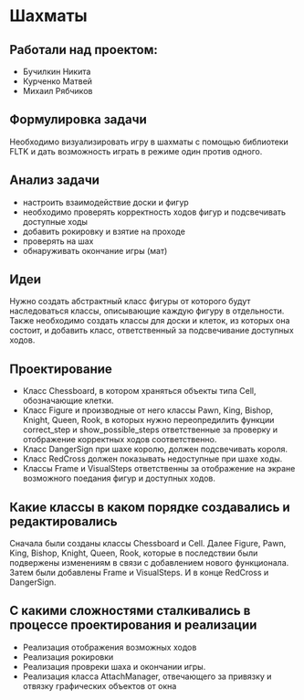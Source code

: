 # Шахматы
## Работали над проектом:
* Бучилкин Никита
* Курченко Матвей
* Михаил Рябчиков
## Формулировка задачи
Необходимо визуализировать игру в шахматы с помощью библиотеки FLTK и дать возможность играть 
в режиме один против одного.
## Анализ задачи
* настроить взаимодействие доски и фигур
* необходимо проверять корректность ходов фигур и подсвечивать доступные ходы
* добавить рокировку и взятие на проходе
* проверять на шах
* обнаруживать окончание игры (мат)
## Идеи
Нужно создать абстрактный класс фигуры от которого будут наследоваться классы, описывающие каждую фигуру в отдельности. 
Также необходимо создать классы для доски и клеток, из которых она состоит, и добавить класс, ответственный за подсвечивание доступных ходов.
## Проектирование
* Класс Chessboard, в котором храняться объекты типа Cell, обозначающие клетки.
* Класс Figure и производные от него классы Pawn, King, Bishop, Knight, Queen, Rook, в которых нужно переопредилить функции correct_step и show_possible_steps ответственные за проверку и отображение корректных ходов соответственно.
* Класс DangerSign при шахе королю, должен подсвечивать короля. 
* Класс RedCross должен показывать недоступные при шахе ходы.
* Классы Frame и VisualSteps ответственны за отображение на экране возможного поедания фигур и доступных ходов. 
## Какие классы в каком порядке создавались и редактировались
Сначала были созданы классы Chessboard и Cell. Далее Figure, Pawn, King, Bishop, Knight, Queen, Rook, которые в последствии
были подвержены изменениям в связи с добавлением нового функционала. Затем были добавлены Frame и VisualSteps. И в конце RedCross и DangerSign.
## С какими сложностями сталкивались в процессе проектирования и реализации
* Реализация отображения возможных ходов
* Реализация рокировки
* Реализация провреки шаха и окончании игры.
* Реализация класса AttachManager, отвечающего за привязку и отвязку графических объектов от окна

